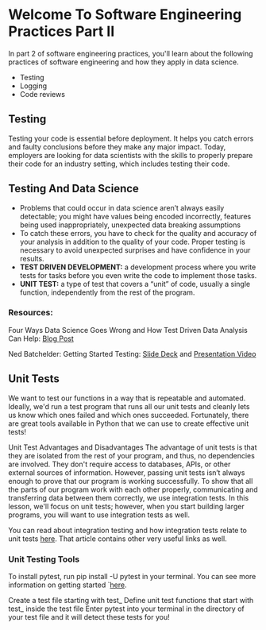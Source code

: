 # Welcome To Software Engineering Practices Part II
In part 2 of software engineering practices, you'll learn about the following practices of software engineering and how they apply in data science.

  - Testing
  - Logging
  - Code reviews

## Testing
Testing your code is essential before deployment. It helps you catch errors and faulty conclusions before they make any major impact. Today, employers are looking for data scientists with the skills to properly prepare their code for an industry setting, which includes testing their code.

## Testing And Data Science
  - Problems that could occur in data science aren’t always easily detectable; you might have values being encoded incorrectly, features being used inappropriately, unexpected data breaking assumptions
  - To catch these errors, you have to check for the quality and accuracy of your analysis in addition to the quality of your code. Proper testing is necessary to avoid unexpected surprises and have confidence in your results.
  - **TEST DRIVEN DEVELOPMENT:** a development process where you write tests for tasks before you even write the code to implement those tasks.
  - **UNIT TEST:** a type of test that covers a “unit” of code, usually a single function, independently from the rest of the program.
### Resources:
Four Ways Data Science Goes Wrong and How Test Driven Data Analysis Can Help: [Blog Post](https://www.predictiveanalyticsworld.com/patimes/four-ways-data-science-goes-wrong-and-how-test-driven-data-analysis-can-help/6947/)

Ned Batchelder: Getting Started Testing: [Slide Deck](https://speakerdeck.com/pycon2014/getting-started-testing-by-ned-batchelder) and [Presentation Video](https://www.youtube.com/watch?v=FxSsnHeWQBY)

## Unit Tests
We want to test our functions in a way that is repeatable and automated. Ideally, we'd run a test program that runs all our unit tests and cleanly lets us know which ones failed and which ones succeeded. Fortunately, there are great tools available in Python that we can use to create effective unit tests!

Unit Test Advantages and Disadvantages
The advantage of unit tests is that they are isolated from the rest of your program, and thus, no dependencies are involved. They don't require access to databases, APIs, or other external sources of information. However, passing unit tests isn’t always enough to prove that our program is working successfully. To show that all the parts of our program work with each other properly, communicating and transferring data between them correctly, we use integration tests. In this lesson, we'll focus on unit tests; however, when you start building larger programs, you will want to use integration tests as well.

You can read about integration testing and how integration tests relate to unit tests [here](https://www.fullstackpython.com/integration-testing.html). That article contains other very useful links as well.

### Unit Testing Tools
To install pytest, run pip install -U pytest in your terminal. You can see more information on getting started `[here](https://docs.pytest.org/en/latest/getting-started.html).

Create a test file starting with test_
Define unit test functions that start with test_ inside the test file
Enter pytest into your terminal in the directory of your test file and it will detect these tests for you!
